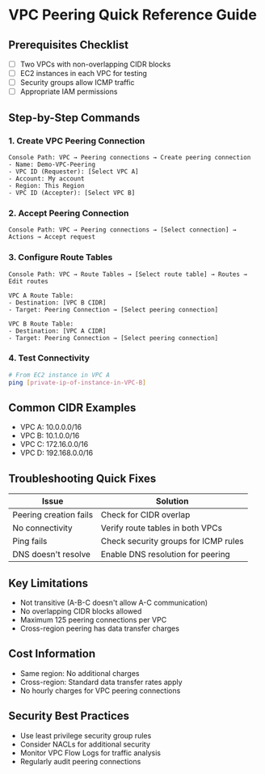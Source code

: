 # VPC Peering Quick Reference Guide

## Prerequisites Checklist
- [ ] Two VPCs with non-overlapping CIDR blocks
- [ ] EC2 instances in each VPC for testing
- [ ] Security groups allow ICMP traffic
- [ ] Appropriate IAM permissions

## Step-by-Step Commands

### 1. Create VPC Peering Connection
```
Console Path: VPC → Peering connections → Create peering connection
- Name: Demo-VPC-Peering
- VPC ID (Requester): [Select VPC A]
- Account: My account
- Region: This Region
- VPC ID (Accepter): [Select VPC B]
```

### 2. Accept Peering Connection
```
Console Path: VPC → Peering connections → [Select connection] → Actions → Accept request
```

### 3. Configure Route Tables
```
Console Path: VPC → Route Tables → [Select route table] → Routes → Edit routes

VPC A Route Table:
- Destination: [VPC B CIDR]
- Target: Peering Connection → [Select peering connection]

VPC B Route Table:
- Destination: [VPC A CIDR]  
- Target: Peering Connection → [Select peering connection]
```

### 4. Test Connectivity
```bash
# From EC2 instance in VPC A
ping [private-ip-of-instance-in-VPC-B]
```

## Common CIDR Examples
- VPC A: 10.0.0.0/16
- VPC B: 10.1.0.0/16
- VPC C: 172.16.0.0/16
- VPC D: 192.168.0.0/16

## Troubleshooting Quick Fixes

| Issue | Solution |
|-------|----------|
| Peering creation fails | Check for CIDR overlap |
| No connectivity | Verify route tables in both VPCs |
| Ping fails | Check security groups for ICMP rules |
| DNS doesn't resolve | Enable DNS resolution for peering |

## Key Limitations
- Not transitive (A-B-C doesn't allow A-C communication)
- No overlapping CIDR blocks allowed
- Maximum 125 peering connections per VPC
- Cross-region peering has data transfer charges

## Cost Information
- Same region: No additional charges
- Cross-region: Standard data transfer rates apply
- No hourly charges for VPC peering connections

## Security Best Practices
- Use least privilege security group rules
- Consider NACLs for additional security
- Monitor VPC Flow Logs for traffic analysis
- Regularly audit peering connections
